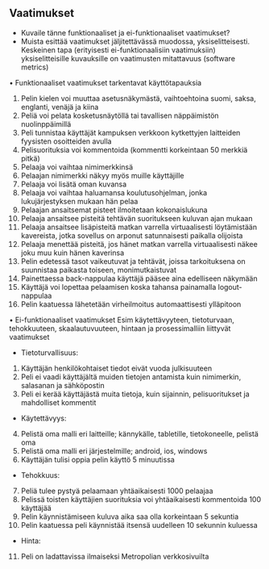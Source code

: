 ## Vaatimukset 

- Kuvaile tänne funktionaaliset ja ei-funktionaaliset vaatimukset? 
- Muista esittää vaatimukset jäljitettävässä muodossa, yksiselitteisesti. Keskeinen tapa (erityisesti ei-funktionaalisiin vaatimuksiin) yksiselitteisille kuvauksille on vaatimusten mitattavuus (software metrics)

•	Funktionaaliset vaatimukset tarkentavat käyttötapauksia

1.	Pelin kielen voi muuttaa asetusnäkymästä, vaihtoehtoina suomi, saksa, englanti, venäjä ja kiina
2.	Peliä voi pelata kosketusnäytöllä tai tavallisen näppäimistön nuolinppäimillä
3.	Peli tunnistaa käyttäjät kampuksen verkkoon kytkettyjen laitteiden fyysisten osoitteiden avulla
4.	Pelisuorituksia voi kommentoida (kommentti korkeintaan 50 merkkiä pitkä)
5.	Pelaaja voi vaihtaa nimimerkkinsä
6.	Pelaajan nimimerkki näkyy myös muille käyttäjille
7.	Pelaaja voi lisätä oman kuvansa
8.	Pelaaja voi vaihtaa haluamansa koulutusohjelman, jonka lukujärjestyksen mukaan hän pelaa
9.	Pelaajan ansaitsemat pisteet ilmoitetaan kokonaislukuna
10.	Pelaaja ansaitsee pisteitä tehtävän suoritukseen kuluvan ajan mukaan
11.	Pelaaja ansaitsee lisäpisteitä matkan varrella virtuaalisesti löytämistään kavereista, jotka sovellus on arponut satunnaisesti paikalla olijoista
12.	Pelaaja menettää pisteitä, jos hänet matkan varrella virtuaalisesti näkee joku muu kuin hänen kaverinsa
13.	Pelin edetessä tasot vaikeutuvat ja tehtävät, joissa tarkoituksena on suunnistaa paikasta toiseen, monimutkaistuvat
14.	Painettaessa back-nappulaa käyttäjä pääsee aina edelliseen näkymään
15.	Käyttäjä voi lopettaa pelaamisen koska tahansa painamalla logout-nappulaa
16.	Pelin kaatuessa lähetetään virheilmoitus automaattisesti ylläpitoon

•	Ei-funktionaaliset vaatimukset Esim käytettävyyteen, tietoturvaan, tehokkuuteen, skaalautuvuuteen, hintaan ja prosessimalliin liittyvät vaatimukset

- Tietoturvallisuus:
1.	Käyttäjän henkilökohtaiset tiedot eivät vuoda julkisuuteen
2.	Peli ei vaadi käyttäjältä muiden tietojen antamista kuin nimimerkin, salasanan ja sähköpostin
3.	Peli ei kerää käyttäjästä muita tietoja, kuin sijainnin, pelisuoritukset ja mahdolliset kommentit

- Käytettävyys:
4.	Pelistä oma malli eri laitteille; kännykälle, tabletille, tietokoneelle, pelistä oma 
5.	Pelistä oma malli eri järjestelmille; android, ios, windows
6.	Käyttäjän tulisi oppia pelin käyttö 5 minuutissa

- Tehokkuus:
7.	Peliä tulee pystyä pelaamaan yhtäaikaisesti 1000 pelaajaa
8.	Pelissä toisten käyttäjien suorituksia voi yhtäaikaisesti kommentoida 100 käyttäjää
9. Pelin käynnistämiseen kuluva aika saa olla korkeintaan 5 sekuntia
10. Pelin kaatuessa peli käynnistää itsensä uudelleen 10 sekunnin kuluessa

- Hinta:
11. Peli on ladattavissa ilmaiseksi Metropolian verkkosivuilta
